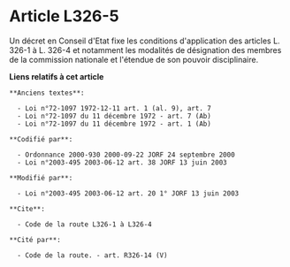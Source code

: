 # Article L326-5

Un décret en Conseil d'Etat fixe les conditions d'application des articles L. 326-1 à L. 326-4 et notamment les modalités de
désignation des membres de la commission nationale et l'étendue de son pouvoir disciplinaire.

**Liens relatifs à cet article**

	**Anciens textes**:

	  - Loi n°72-1097 1972-12-11 art. 1 (al. 9), art. 7
	  - Loi n°72-1097 du 11 décembre 1972 - art. 7 (Ab)
	  - Loi n°72-1097 du 11 décembre 1972 - art. 1 (Ab)

	**Codifié par**:

	  - Ordonnance 2000-930 2000-09-22 JORF 24 septembre 2000
	  - Loi n°2003-495 2003-06-12 art. 38 JORF 13 juin 2003

	**Modifié par**:

	  - Loi n°2003-495 2003-06-12 art. 20 1° JORF 13 juin 2003

	**Cite**:

	  - Code de la route L326-1 à L326-4

	**Cité par**:

	  - Code de la route. - art. R326-14 (V)
